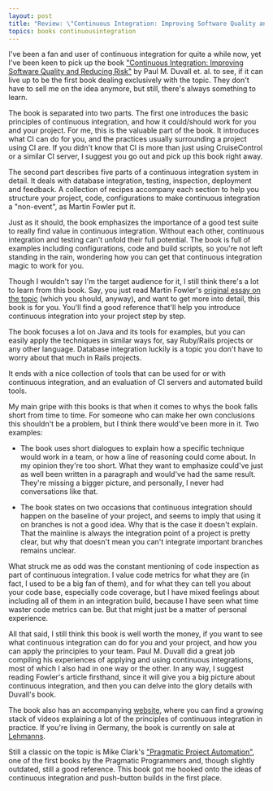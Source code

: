 ```yaml
---
layout: post
title: "Review: \"Continuous Integration: Improving Software Quality and Reducing Risks\""
topics: books continuousintegration
---
```

I've been a fan and user of continuous integration for quite a while now, yet I've been keen to pick up the book ["Continuous Integration: Improving Software Quality and Reducing Risk"](http://www.informit.com/title/0321336380) by Paul M. Duvall et. al. to see, if it can live up to be the first book dealing exclusively with the topic. They don't have to sell me on the idea anymore, but still, there's always something to learn.

The book is separated into two parts. The first one introduces the basic principles of continuous integration, and how it could/should work for you and your project. For me, this is the valuable part of the book. It introduces what CI can do for you, and the practices usually surrounding a project using CI are. If you didn't know that CI is more than just using CruiseControl or a similar CI server, I suggest you go out and pick up this book right away.

The second part describes five parts of a continuous integration system in detail. It deals with database integration, testing, inspection, deployment and feedback. A collection of recipes accompany each section to help you structure your project, code, configurations to make continuous integration a "non-event", as Martin Fowler put it.

Just as it should, the book emphasizes the importance of a good test suite to really find value in continuous integration. Without each other, continuous integration and testing can't unfold their full potential. The book is full of examples including configurations, code and build scripts, so you're not left standing in the rain, wondering how you can get that continuous integration magic to work for you.

Though I wouldn't say I'm the target audience for it, I still think there's a lot to learn from this book. Say, you just read Martin Fowler's [original essay on the topic](http://martinfowler.com/articles/continuousIntegration.html) (which you should, anyway), and want to get more into detail, this book is for you. You'll find a good reference that'll help you introduce continuous integration into your project step by step.

The book focuses a lot on Java and its tools for examples, but you can easily apply the techniques in similar ways for, say Ruby/Rails projects or any other language. Database integration luckily is a topic you don't have to worry about that much in Rails projects.

It ends with a nice collection of tools that can be used for or with continuous integration, and an evaluation of CI servers and automated build tools.
 
My main gripe with this books is that when it comes to whys the book falls short from time to time. For someone who can make her own conclusions this shouldn't be a problem, but I think there would've been more in it. Two examples:

 * The book uses short dialogues to explain how a specific technique would work in a team, or how a line of reasoning could come about. In my opinion they're too short. What they want to emphasize could've just as well been written in a paragraph and would've had the same result. They're missing a bigger picture, and personally, I never had conversations like that.

 * The book states on two occasions that continuous integration should happen on the baseline of your project, and seems to imply that using it on branches is not a good idea. Why that is the case it doesn't explain. That the mainline is always the integration point of a project is pretty clear, but why that doesn't mean you can't integrate important branches remains unclear.

What struck me as odd was the constant mentioning of code inspection as part of continuous integration. I value code metrics for what they are (in fact, I used to be a big fan of them), and for what they can tell you about your code base, especially code coverage, but I have mixed feelings about including all of them in an integration build, because I have seen what time waster code metrics can be. But that might just be a matter of personal experience.

All that said, I still think this book is well worth the money, if you want to see what continuous integration can do for you and your project, and how you can apply the principles to your team. Paul M. Duvall did a great job compiling his experiences of applying and using continuous integrations, most of which I also had in one way or the other. In any way, I suggest reading Fowler's article firsthand, since it will give you a big picture about continuous integration, and then you can delve into the glory details with Duvall's book.

The book also has an accompanying [website](http://www.integratebutton.com/), where you can find a growing stack of videos explaining a lot of the principles of continuous integration in practice. If you're living in Germany, the book is currently on sale at [Lehmanns](http://www.lob.de/cgi-bin/work/outputexpert?id=4774dd934fffb&frame=yes&flag=new&menupic=yes&stich1=0321336380).

Still a classic on the topic is Mike Clark's ["Pragmatic Project Automation"](http://www.pragprog.com/titles/auto), one of the first books by the Pragmatic Programmers and, though slightly outdated, still a good reference. This book got me hooked onto the ideas of continuous integration and push-button builds in the first place.